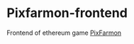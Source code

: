 # Pixfarmon-frontend
Frontend of ethereum game [PixFarmon](https://github.com/TouchFishBoys/Pixfarmon)
